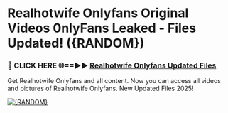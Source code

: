 # Realhotwife Onlyfans Original Videos 0nlyFans Leaked - Files Updated! ({RANDOM})

<h3>🔴 CLICK HERE 🌐==►► <a href="https://betterlinks.top/A2PfLJ" rel="nofollow">Realhotwife Onlyfans Updated Files</a></h3>

Get Realhotwife Onlyfans and all content. Now you can access all videos and pictures of Realhotwife Onlyfans. New Updated Files 2025!

[![{RANDOM}](https://i.imgur.com/ppqm5kG.gif)](https://betterlinks.top/A2PfLJ)